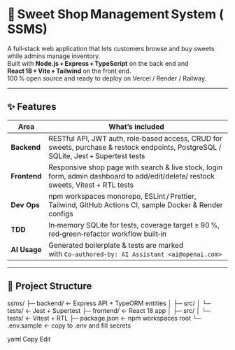 # 🎂 Sweet Shop Management System&nbsp;(SSMS)

A full‑stack web application that lets customers browse and buy sweets while admins manage inventory.  
Built with **Node.js + Express + TypeScript** on the back end and **React 18 + Vite + Tailwind** on the front end.  
100 % open source and ready to deploy on Vercel / Render / Railway.

---

## ✨ Features

| Area        | What’s included                                                                                     |
|-------------|------------------------------------------------------------------------------------------------------|
| **Backend** | RESTful API, JWT auth, role‑based access, CRUD for sweets, purchase & restock endpoints, PostgreSQL / SQLite, Jest + Supertest tests |
| **Frontend**| Responsive shop page with search & live stock, login form, admin dashboard to add/edit/delete/ restock sweets, Vitest + RTL tests |
| **Dev Ops** | npm workspaces monorepo, ESLint / Prettier, Tailwind, GitHub Actions CI, sample Docker & Render configs |
| **TDD**     | In‑memory SQLite for tests, coverage target ≥ 90 %, red‑green‑refactor workflow built‑in            |
| **AI Usage**| Generated boilerplate & tests are marked with `Co‑authored‑by: AI Assistant <ai@openai.com>`         |

---

## 🔧 Project Structure

ssms/
├─ backend/ ← Express API + TypeORM entities
│ ├─ src/
│ └─ tests/ ← Jest + Supertest
├─ frontend/ ← React 18 app
│ ├─ src/
│ └─ tests/ ← Vitest + RTL
├─ package.json ← npm workspaces root
└─ .env.sample ← copy to .env and fill secrets

yaml
Copy
Edit
